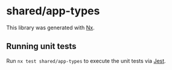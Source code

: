 # shared/app-types

This library was generated with [Nx](https://nx.dev).

## Running unit tests

Run `nx test shared/app-types` to execute the unit tests via [Jest](https://jestjs.io).
